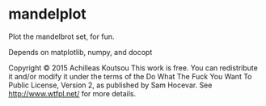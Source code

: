 # mandelplot
Plot the mandelbrot set, for fun.

Depends on matplotlib, numpy, and docopt

Copyright © 2015 Achilleas Koutsou
This work is free. You can redistribute it and/or modify it under the
terms of the Do What The Fuck You Want To Public License, Version 2,
as published by Sam Hocevar. See http://www.wtfpl.net/ for more details.
